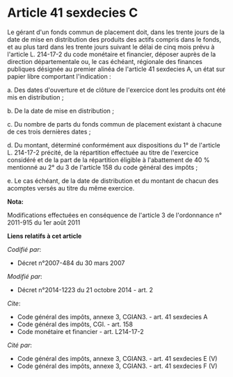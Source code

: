 # Article 41 sexdecies C

Le gérant d'un fonds commun de placement doit, dans les trente jours de la date de mise en distribution des produits des
actifs compris dans le fonds, et au plus tard dans les trente jours suivant le délai de cinq mois prévu à l'article L.
214-17-2 du code monétaire et financier, déposer auprès de la direction départementale ou, le cas échéant, régionale des
finances publiques désignée au premier alinéa de l'article 41 sexdecies A, un état sur papier libre comportant
l'indication : 

a. Des dates d'ouverture et de clôture de l'exercice dont les produits ont été mis en distribution ; 

b. De la date de mise en distribution ; 

c. Du nombre de parts du fonds commun de placement existant à chacune de ces trois dernières dates ; 

d. Du montant, déterminé conformément aux dispositions du 1° de l'article L. 214-17-2 précité, de la répartition effectuée au
titre de l'exercice considéré et de la part de la répartition éligible à l'abattement de 40 % mentionné au 2° du 3 de
l'article 158 du code général des impôts ; 

e. Le cas échéant, de la date de distribution et du montant de chacun des acomptes versés au titre du même exercice.

**Nota:**

Modifications effectuées en conséquence de l'article 3 de l'ordonnance n° 2011-915 du 1er août 2011

**Liens relatifs à cet article**

_Codifié par_:

  - Décret n°2007-484 du 30 mars 2007

_Modifié par_:

  - Décret n°2014-1223 du 21 octobre 2014 - art. 2

_Cite_:

  - Code général des impôts, annexe 3, CGIAN3. - art. 41 sexdecies A
  - Code général des impôts, CGI. - art. 158
  - Code monétaire et financier - art. L214-17-2

_Cité par_:

  - Code général des impôts, annexe 3, CGIAN3. - art. 41 sexdecies E (V)
  - Code général des impôts, annexe 3, CGIAN3. - art. 41 sexdecies F (V)

